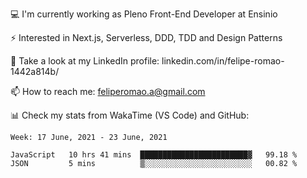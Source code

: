 💻 I'm currently working as Pleno Front-End Developer at Ensinio

⚡ Interested in Next.js, Serverless, DDD, TDD and Design Patterns

👥 Take a look at my LinkedIn profile: linkedin.com/in/felipe-romao-1442a814b/

📫 How to reach me: feliperomao.a@gmail.com

📊 Check my stats from WakaTime (VS Code) and GitHub:

<!--START_SECTION:waka-->
```text
Week: 17 June, 2021 - 23 June, 2021

JavaScript   10 hrs 41 mins  ████████████████████████▓   99.18 % 
JSON         5 mins          ▒░░░░░░░░░░░░░░░░░░░░░░░░   00.82 % 
```
<!--END_SECTION:waka-->
